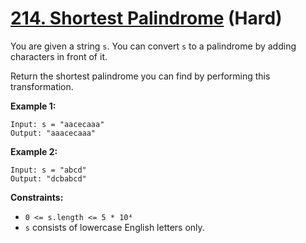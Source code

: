 # [214. Shortest Palindrome][link] (Hard)

[link]: https://leetcode.com/problems/shortest-palindrome/

You are given a string `s`. You can convert `s` to a palindrome by adding characters in front of it.

Return the shortest palindrome you can find by performing this transformation.

**Example 1:**

```
Input: s = "aacecaaa"
Output: "aaacecaaa"
```

**Example 2:**

```
Input: s = "abcd"
Output: "dcbabcd"
```

**Constraints:**

- `0 <= s.length <= 5 * 10⁴`
- `s` consists of lowercase English letters only.
